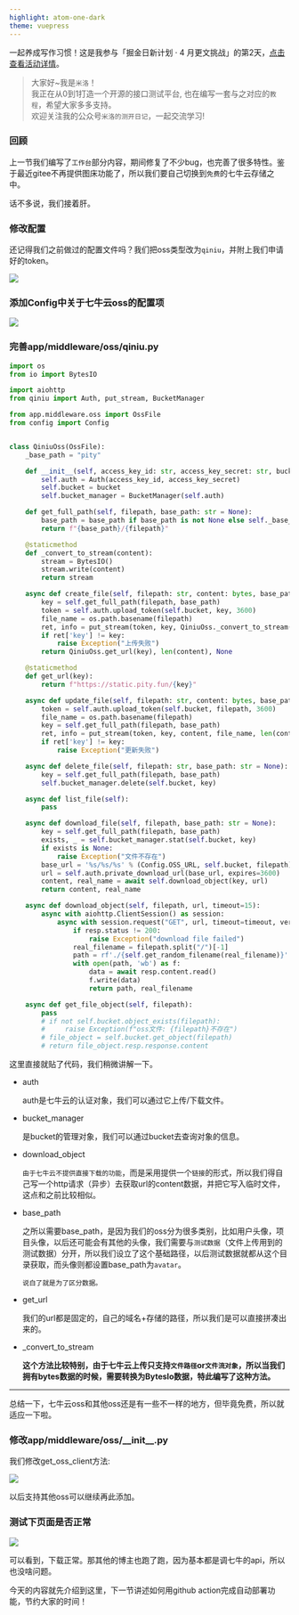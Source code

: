 ```yaml
---
highlight: atom-one-dark
theme: vuepress
---
```

一起养成写作习惯！这是我参与「掘金日新计划 · 4 月更文挑战」的第2天，[点击查看活动详情](https://juejin.cn/post/7080800226365145118 "https://juejin.cn/post/7080800226365145118")。

> 大家好~我是`米洛`！<br/>
> 我正在从0到1打造一个开源的接口测试平台, 也在编写一套与之对应的`教程`，希望大家多多支持。<br/>
> 欢迎关注我的公众号`米洛的测开日记`，一起交流学习! 

### 回顾

  上一节我们编写了`工作台`部分内容，期间修复了不少bug，也完善了很多特性。鉴于最近gitee不再提供图床功能了，所以我们要自己切换到`免费`的七牛云存储之中。
  
  话不多说，我们接着肝。
  
### 修改配置

  还记得我们之前做过的配置文件吗？我们把oss类型改为`qiniu`，并附上我们申请好的token。
  
![](https://files.mdnice.com/user/11504/841bb5a9-3697-4754-a877-9015c5e9f034.png)

### 添加Config中关于七牛云oss的配置项

![](https://files.mdnice.com/user/11504/0f6fc926-ae74-49a4-900a-3c777b8f9f09.png)

### 完善app/middleware/oss/qiniu.py

```python
import os
from io import BytesIO

import aiohttp
from qiniu import Auth, put_stream, BucketManager

from app.middleware.oss import OssFile
from config import Config


class QiniuOss(OssFile):
    _base_path = "pity"

    def __init__(self, access_key_id: str, access_key_secret: str, bucket: str):
        self.auth = Auth(access_key_id, access_key_secret)
        self.bucket = bucket
        self.bucket_manager = BucketManager(self.auth)

    def get_full_path(self, filepath, base_path: str = None):
        base_path = base_path if base_path is not None else self._base_path
        return f"{base_path}/{filepath}"

    @staticmethod
    def _convert_to_stream(content):
        stream = BytesIO()
        stream.write(content)
        return stream

    async def create_file(self, filepath: str, content: bytes, base_path: str = None):
        key = self.get_full_path(filepath, base_path)
        token = self.auth.upload_token(self.bucket, key, 3600)
        file_name = os.path.basename(filepath)
        ret, info = put_stream(token, key, QiniuOss._convert_to_stream(content), file_name, len(content))
        if ret['key'] != key:
            raise Exception("上传失败")
        return QiniuOss.get_url(key), len(content), None

    @staticmethod
    def get_url(key):
        return f"https://static.pity.fun/{key}"

    async def update_file(self, filepath: str, content: bytes, base_path: str = None):
        token = self.auth.upload_token(self.bucket, filepath, 3600)
        file_name = os.path.basename(filepath)
        key = self.get_full_path(filepath, base_path)
        ret, info = put_stream(token, key, content, file_name, len(content))
        if ret['key'] != key:
            raise Exception("更新失败")

    async def delete_file(self, filepath: str, base_path: str = None):
        key = self.get_full_path(filepath, base_path)
        self.bucket_manager.delete(self.bucket, key)

    async def list_file(self):
        pass

    async def download_file(self, filepath, base_path: str = None):
        key = self.get_full_path(filepath, base_path)
        exists, _ = self.bucket_manager.stat(self.bucket, key)
        if exists is None:
            raise Exception("文件不存在")
        base_url = '%s/%s/%s' % (Config.OSS_URL, self.bucket, filepath)
        url = self.auth.private_download_url(base_url, expires=3600)
        content, real_name = await self.download_object(key, url)
        return content, real_name

    async def download_object(self, filepath, url, timeout=15):
        async with aiohttp.ClientSession() as session:
            async with session.request("GET", url, timeout=timeout, verify_ssl=False) as resp:
                if resp.status != 200:
                    raise Exception("download file failed")
                real_filename = filepath.split("/")[-1]
                path = rf'./{self.get_random_filename(real_filename)}'
                with open(path, 'wb') as f:
                    data = await resp.content.read()
                    f.write(data)
                    return path, real_filename

    async def get_file_object(self, filepath):
        pass
        # if not self.bucket.object_exists(filepath):
        #     raise Exception(f"oss文件: {filepath}不存在")
        # file_object = self.bucket.get_object(filepath)
        # return file_object.resp.response.content

```

  这里直接就贴了代码，我们稍微讲解一下。
  
- auth

  auth是七牛云的认证对象，我们可以通过它上传/下载文件。
  
- bucket_manager

  是bucket的管理对象，我们可以通过bucket去查询对象的信息。
  
- download_object

  `由于七牛云不提供直接下载的功能`，而是采用提供一个`链接`的形式，所以我们得自己写一个http请求（异步）去获取url的content数据，并把它写入临时文件，这点和之前比较相似。
  
- base_path

  之所以需要base_path，是因为我们的oss分为很多类别，比如用户头像，项目头像，以后还可能会有其他的头像，我们需要与`测试数据`（文件上传用到的测试数据）分开，所以我们设立了这个基础路径，以后测试数据就都从这个目录获取，而头像则都设置base_path为`avatar`。
  
  `说白了就是为了区分数据。`
  
- get_url

  我们的url都是固定的，自己的域名+存储的路径，所以我们是可以直接拼凑出来的。

- _convert_to_stream

  **这个方法比较特别，由于七牛云上传只支持`文件路径`or`文件流对象`，所以当我们拥有bytes数据的时候，需要转换为BytesIo数据，特此编写了这种方法。**
  
---

  总结一下，七牛云oss和其他oss还是有一些不一样的地方，但毕竟免费，所以就适应一下啦。

### 修改app/middleware/oss/\_\_init\_\_.py

  我们修改get_oss_client方法:
  
![](https://files.mdnice.com/user/11504/41a575a6-d950-4826-9ce2-936b546e1347.png)

  以后支持其他oss可以继续再此添加。
  
### 测试下页面是否正常

![](https://files.mdnice.com/user/11504/bbad16b8-dce7-4cc0-8b0d-c281d060b828.gif)

  可以看到，下载正常。那其他的博主也跑了跑，因为基本都是调七牛的api，所以也没啥问题。
  
  今天的内容就先介绍到这里，下一节讲述如何用github action完成自动部署功能，节约大家的时间！
  
  
